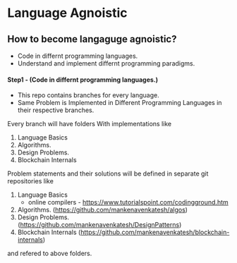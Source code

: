 # Language Agnoistic

## How to become langaguge agnoistic?
 -  Code in differnt programming languages.
 -  Understand and implement differnt programming paradigms. 


#### Step1 - (Code in differnt programming languages.)
- This repo contains branches for every language. 
- Same Problem is Implemented in Different Programming Languages in their respective branches.


Every branch will have folders With implementations like
1. Language Basics
2. Algorithms.
3. Design Problems.
4. Blockchain Internals

Problem statements and their solutions will be defined in separate git repositories like
1. Language Basics
    - online compilers - https://www.tutorialspoint.com/codingground.htm
2. Algorithms. (https://github.com/mankenavenkatesh/algos)
3. Design Problems. (https://github.com/mankenavenkatesh/DesignPatterns)
4. Blockchain Internals (https://github.com/mankenavenkatesh/blockchain-internals)

and refered to above folders.
